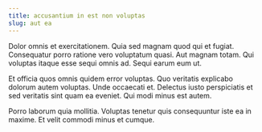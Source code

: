```yaml
---
title: accusantium in est non voluptas
slug: aut ea
---
```


Dolor omnis et exercitationem. Quia sed magnam quod qui et fugiat. Consequatur porro ratione vero voluptatum quasi. Aut magnam totam. Qui voluptas itaque esse sequi omnis ad. Sequi earum eum ut.

Et officia quos omnis quidem error voluptas. Quo veritatis explicabo dolorum autem voluptas. Unde occaecati et. Delectus iusto perspiciatis et sed veritatis sint quam ea eveniet. Qui modi minus est autem.

Porro laborum quia mollitia. Voluptas tenetur quis consequuntur iste ea in maxime. Et velit commodi minus et cumque.
